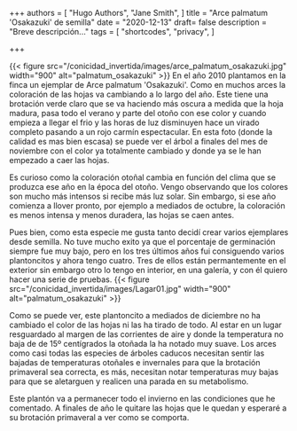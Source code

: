 +++
authors = [
    "Hugo Authors",
    "Jane Smith",
]
title = "Arce palmatum 'Osakazuki' de semilla"
date = "2020-12-13"
draft= false
description = "Breve descripción..."
tags = [
    "shortcodes",
    "privacy",
]

+++

{{< figure src="/conicidad_invertida/images/arce_palmatum_osakazuki.jpg" width="900" alt="palmatum_osakazuki" >}}
En el año 2010 plantamos en la finca un ejemplar de Arce palmatum 'Osakazuki'. Como en muchos arces la coloración de las hojas va cambiando a lo largo del año. Este tiene una brotación verde claro que se va haciendo más oscura a medida que la hoja madura, pasa todo el verano y parte del otoño con ese color y cuando empieza a llegar el frio y las horas de luz disminuyen hace un virado completo pasando a un rojo carmín espectacular. <!--more--> En esta foto (donde la calidad es mas bien escasa) se puede ver el árbol a finales del mes de noviembre con el color ya totalmente cambiado y donde ya se le han empezado a caer las hojas.

Es curioso como la coloración otoñal cambia en función del clima que se produzca ese año en la época del otoño. Vengo observando que los colores son mucho más intensos si recibe más luz solar. Sin embargo, si ese año comienza a llover pronto, por ejemplo a mediados de octubre, la coloración es menos intensa y menos duradera, las hojas se caen antes.

Pues bien, como esta especie me gusta tanto decidí crear varios ejemplares desde semilla. No tuve mucho exito ya que el porcentaje de germinación siempre fue muy bajo, pero en los tres últimos años fui consiguendo varios plantoncitos y ahora tengo cuatro. Tres de ellos están permantemente en el exterior sin embargo otro lo tengo en interior, en una galería, y con él quiero hacer una serie de pruebas.
{{< figure src="/conicidad_invertida/images/Lagar01.jpg" width="900" alt="palmatum_osakazuki" >}}


Como se puede ver, este plantoncito a mediados de diciembre no ha cambiado el color de las hojas ni las ha tirado de todo. Al estar en un lugar resguardado al margen de las corrientes de aire y donde la temperatura no baja de de 15º centígrados la otoñada la ha notado muy suave. Los arces como casi todas las especies de árboles caducos necesitan sentir las bajadas de temperaturas otoñales e invernales para que la brotación primaveral sea correcta, es más, necesitan notar temperaturas muy bajas para que se aletarguen y realicen una parada en su metabolismo.

Este plantón va a permanecer todo el invierno en las condiciones que he comentado. A finales de año le quitare las hojas que le quedan y esperaré a su brotación primaveral a ver como se comporta.


